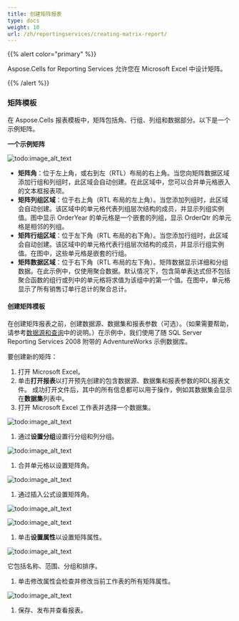 ```yaml
---
title: 创建矩阵报表
type: docs
weight: 10
url: /zh/reportingservices/creating-matrix-report/
---
```


{{% alert color="primary" %}} 

Aspose.Cells for Reporting Services 允许您在 Microsoft Excel 中设计矩阵。 

{{% /alert %}} 
### **矩阵模板**
在 Aspose.Cells 报表模板中，矩阵包括角、行组、列组和数据部分。以下是一个示例矩阵。

**一个示例矩阵** 

![todo:image_alt_text](creating-matrix-report_1.png)

- **矩阵角**：位于左上角，或右到左（RTL）布局的右上角。当您向矩阵数据区域添加行组和列组时，此区域会自动创建。在此区域中，您可以合并单元格嵌入的文本框报表项。
- **矩阵列组区域**：位于右上角（RTL 布局的左上角）。当您添加列组时，此区域会自动创建。该区域中的单元格代表列组层次结构的成员，并显示列组实例值。图中显示 OrderYear 的单元格是一个嵌套的列组，显示 OrderQtr 的单元格是相邻的列组。
- **矩阵行组区域**：位于左下角（RTL 布局的右下角）。当您添加行组时，此区域会自动创建。该区域中的单元格代表行组层次结构的成员，并显示行组实例值。在图中，这些单元格是嵌套的行组。
- **矩阵数据区域**：位于右下角（RTL 布局的左下角）。矩阵数据显示详细和分组数据。在此示例中，仅使用聚合数据。默认情况下，包含简单表达式但不包括聚合函数的组行或列中的单元格将求值为该组中的第一个值。在图中，单元格显示了所有销售订单行总计的聚合总计。
#### **创建矩阵模板**
在创建矩阵报表之前，创建数据源、数据集和报表参数（可选）。（如果需要帮助，请参考[数据源和查询](/cells/zh/reportingservices/data-sources-and-queries/)中的说明。）在示例中，我们使用了随 SQL Server Reporting Services 2008 附带的 AdventureWorks 示例数据库。

要创建新的矩阵：

1. 打开 Microsoft Excel。
1. 单击**打开报表**以打开预先创建的包含数据源、数据集和报表参数的RDL报表文件。
   成功打开文件后，其中的所有信息都可以用于操作，例如其数据集会显示在**数据集**列表中。
1. 打开 Microsoft Excel 工作表并选择一个数据集。 

![todo:image_alt_text](creating-matrix-report_2.png)




1. 通过**设置分组**设置行分组和列分组。 

![todo:image_alt_text](creating-matrix-report_3.png)




1. 合并单元格以设置矩阵角。

![todo:image_alt_text](creating-matrix-report_4.png)




1. 通过插入公式设置矩阵角。 

![todo:image_alt_text](creating-matrix-report_5.png)




![todo:image_alt_text](creating-matrix-report_6.png)




1. 单击**设置属性**以设置矩阵属性。 

![todo:image_alt_text](creating-matrix-report_7.png)



它包括名称、范围、分组和排序。

1. 单击修改属性会检查并修改当前工作表的所有矩阵属性。

![todo:image_alt_text](creating-matrix-report_8.png)




1. 保存、发布并查看报表。
